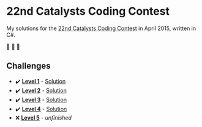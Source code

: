 # 22nd Catalysts Coding Contest

My solutions for the [22nd Catalysts Coding Contest](https://codingcontest.org/) in April 2015, written in C#.

:goat: :goat: :goat:

## Challenges

- :heavy_check_mark: **[Level 1](data/description-level1.pdf)** - [Solution](/../blob/8cef6770dfe7b379bc04f62687e6c0529c89c13f/CCC01/CCC01/Program.cs)
- :heavy_check_mark: **[Level 2](data/description-level2.pdf)** - [Solution](/../blob/0fc00aa8f7eb3bf07601d21531c57f2843f91888/CCC01/CCC01/Program.cs)
- :heavy_check_mark: **[Level 3](data/description-level3.pdf)** - [Solution](/../blob/6a884050b8f4d0b203d8a36de19ce403d335f508/CCC01/CCC01/Program.cs)
- :heavy_check_mark: **[Level 4](data/description-level4.pdf)** - [Solution](/../blob/abc8c5f7da1f9f68ab276b439474ec9b1be20dad/CCC01/CCC01/Program.cs)
- :x: **[Level 5](data/description-level5.pdf)** - *unfinished*
